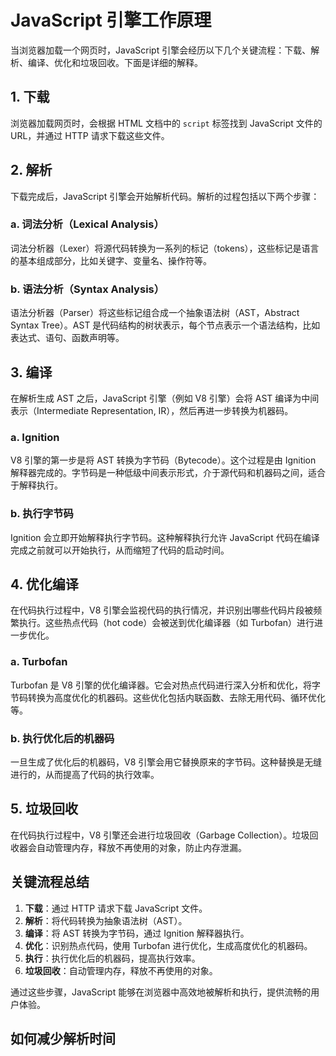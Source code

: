 # JavaScript 引擎工作原理

当浏览器加载一个网页时，JavaScript 引擎会经历以下几个关键流程：下载、解析、编译、优化和垃圾回收。下面是详细的解释。

## 1. 下载

浏览器加载网页时，会根据 HTML 文档中的 `script` 标签找到 JavaScript 文件的 URL，并通过 HTTP 请求下载这些文件。

## 2. 解析

下载完成后，JavaScript 引擎会开始解析代码。解析的过程包括以下两个步骤：

### a. 词法分析（Lexical Analysis）

词法分析器（Lexer）将源代码转换为一系列的标记（tokens），这些标记是语言的基本组成部分，比如关键字、变量名、操作符等。

### b. 语法分析（Syntax Analysis）

语法分析器（Parser）将这些标记组合成一个抽象语法树（AST，Abstract Syntax Tree）。AST 是代码结构的树状表示，每个节点表示一个语法结构，比如表达式、语句、函数声明等。

## 3. 编译

在解析生成 AST 之后，JavaScript 引擎（例如 V8 引擎）会将 AST 编译为中间表示（Intermediate Representation, IR），然后再进一步转换为机器码。

### a. Ignition

V8 引擎的第一步是将 AST 转换为字节码（Bytecode）。这个过程是由 Ignition 解释器完成的。字节码是一种低级中间表示形式，介于源代码和机器码之间，适合于解释执行。

### b. 执行字节码

Ignition 会立即开始解释执行字节码。这种解释执行允许 JavaScript 代码在编译完成之前就可以开始执行，从而缩短了代码的启动时间。

## 4. 优化编译

在代码执行过程中，V8 引擎会监视代码的执行情况，并识别出哪些代码片段被频繁执行。这些热点代码（hot code）会被送到优化编译器（如 Turbofan）进行进一步优化。

### a. Turbofan

Turbofan 是 V8 引擎的优化编译器。它会对热点代码进行深入分析和优化，将字节码转换为高度优化的机器码。这些优化包括内联函数、去除无用代码、循环优化等。

### b. 执行优化后的机器码

一旦生成了优化后的机器码，V8 引擎会用它替换原来的字节码。这种替换是无缝进行的，从而提高了代码的执行效率。

## 5. 垃圾回收

在代码执行过程中，V8 引擎还会进行垃圾回收（Garbage Collection）。垃圾回收器会自动管理内存，释放不再使用的对象，防止内存泄漏。

## 关键流程总结

1. **下载**：通过 HTTP 请求下载 JavaScript 文件。
2. **解析**：将代码转换为抽象语法树（AST）。
3. **编译**：将 AST 转换为字节码，通过 Ignition 解释器执行。
4. **优化**：识别热点代码，使用 Turbofan 进行优化，生成高度优化的机器码。
5. **执行**：执行优化后的机器码，提高执行效率。
6. **垃圾回收**：自动管理内存，释放不再使用的对象。

通过这些步骤，JavaScript 能够在浏览器中高效地被解析和执行，提供流畅的用户体验。

## 如何减少解析时间

